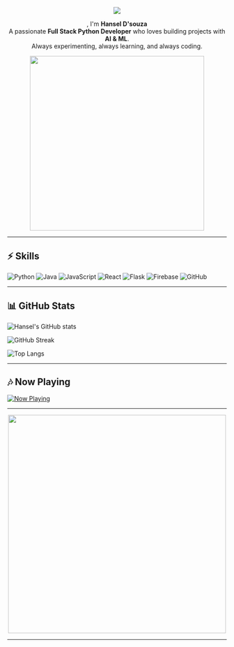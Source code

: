 <!-- Header Typing -->
<p align="center">
  <a href="https://git.io/typing-svg">
    <img src="https://readme-typing-svg.herokuapp.com?font=Press+Start+2P&size=18&duration=2500&pause=1000&color=FF61F6&center=true&vCenter=true&width=900&lines=Heyloo!+I'm+Hansel+Thomas+D'souza;Full+Stack+Python+Dev+⚡;Exploring+AI+🤖;Always+Developing+%26+Learning">
  </a>
</p>



<!-- Intro Section -->
<p align="center">
 , I'm <b>Hansel D'souza</b><br>
A passionate <b>Full Stack Python Developer</b> who loves building projects with <b>AI & ML</b>.<br>
Always experimenting, always learning, and always coding. <br>
</p>





<!-- Retro GIF -->
<p align="center">
  <img src="https://media.giphy.com/media/WoD6JZnwap6s8/giphy.gif" width="400px">
</p>

---

## ⚡ Skills  

![Python](https://img.shields.io/badge/Python-FF61F6?style=for-the-badge&logo=python&logoColor=white)
![Java](https://img.shields.io/badge/Java-9B59B6?style=for-the-badge&logo=java&logoColor=white)
![JavaScript](https://img.shields.io/badge/JavaScript-8E44AD?style=for-the-badge&logo=javascript&logoColor=yellow)
![React](https://img.shields.io/badge/React-FF00FF?style=for-the-badge&logo=react&logoColor=white)
![Flask](https://img.shields.io/badge/Flask-FF33CC?style=for-the-badge&logo=flask&logoColor=white)
![Firebase](https://img.shields.io/badge/Firebase-6A0DAD?style=for-the-badge&logo=firebase&logoColor=yellow)
![GitHub](https://img.shields.io/badge/GitHub-FF61F6?style=for-the-badge&logo=github&logoColor=white)

---

## 📊 GitHub Stats  

![Hansel's GitHub stats](https://github-readme-stats.vercel.app/api?username=hansel06&show_icons=true&theme=radical&title_color=FF61F6&icon_color=FF33CC&text_color=E1E1E1&bg_color=000000)

![GitHub Streak](https://streak-stats.demolab.com?user=hansel06&theme=radical&background=000000&border=FF61F6&stroke=FF61F6&ring=FF33CC&fire=FF61F6&currStreakLabel=FF33CC)

![Top Langs](https://github-readme-stats.vercel.app/api/top-langs/?username=hansel06&layout=compact&theme=radical&bg_color=000000&title_color=FF61F6&text_color=E1E1E1)

---

## 🎶 Now Playing  

[![Now Playing](https://img.shields.io/badge/🎵_Track-Your_Youtube_Music_Song-FF61F6?style=for-the-badge&logo=youtube&logoColor=white)](https://music.youtube.com/)

---

<p align="center">
  <img src="https://media.giphy.com/media/xT9IgvEbi9Mp8gifxO/giphy.gif" width="500px">
</p>

---
